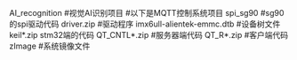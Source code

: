AI_recognition  #视觉AI识别项目
#以下是MQTT控制系统项目
spi_sg90        #sg90的spi驱动代码
driver.zip      #驱动程序
imx6ull-alientek-emmc.dtb #设备树文件
keil*.zip       stm32端的代码
QT_CNTL*.zip    #服务器端代码
QT_R*.zip      #客户端代码
zImage    #系统镜像文件
